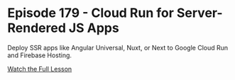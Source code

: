 # Episode 179 - Cloud Run for Server-Rendered JS Apps

Deploy SSR apps like Angular Universal, Nuxt, or Next to Google Cloud Run and Firebase Hosting. 

[Watch the Full Lesson](https://fireship.io/lessons/firebase-microservices-with-cloud-run)